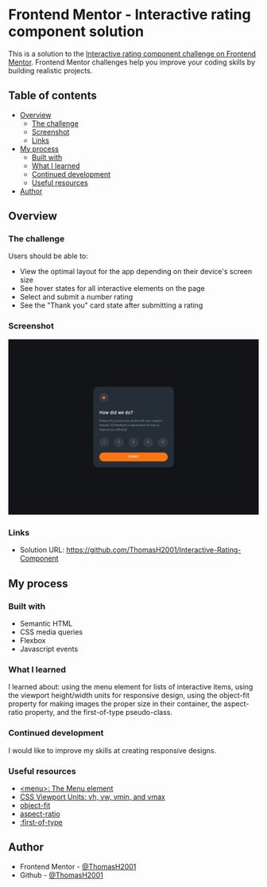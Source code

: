 # Frontend Mentor - Interactive rating component solution

This is a solution to the [Interactive rating component challenge on Frontend Mentor](https://www.frontendmentor.io/challenges/interactive-rating-component-koxpeBUmI). Frontend Mentor challenges help you improve your coding skills by building realistic projects. 

## Table of contents

- [Overview](#overview)
  - [The challenge](#the-challenge)
  - [Screenshot](#screenshot)
  - [Links](#links)
- [My process](#my-process)
  - [Built with](#built-with)
  - [What I learned](#what-i-learned)
  - [Continued development](#continued-development)
  - [Useful resources](#useful-resources)
- [Author](#author)

## Overview

### The challenge

Users should be able to:

- View the optimal layout for the app depending on their device's screen size
- See hover states for all interactive elements on the page
- Select and submit a number rating
- See the "Thank you" card state after submitting a rating

### Screenshot

![](./images/screenshot.png)

### Links

- Solution URL: https://github.com/ThomasH2001/Interactive-Rating-Component

## My process

### Built with

- Semantic HTML
- CSS media queries
- Flexbox
- Javascript events

### What I learned

I learned about: using the menu element for lists of interactive items, using the viewport height/width units for responsive design, using the object-fit property for making images the proper size in their container, the aspect-ratio property, and the first-of-type pseudo-class.

### Continued development

I would like to improve my skills at creating responsive designs.

### Useful resources

- [<menu\>: The Menu element](https://developer.mozilla.org/en-US/docs/Web/HTML/Element/menu)
- [CSS Viewport Units: vh, vw, vmin, and vmax](https://www.sitepoint.com/css-viewport-units-quick-start/)
- [object-fit](https://developer.mozilla.org/en-US/docs/Web/CSS/object-fit)
- [aspect-ratio](https://developer.mozilla.org/en-US/docs/Web/CSS/aspect-ratio)
- [:first-of-type](https://developer.mozilla.org/en-US/docs/Web/CSS/:first-of-type)

## Author

- Frontend Mentor - [@ThomasH2001](https://www.frontendmentor.io/profile/ThomasH2001)
- Github - [@ThomasH2001](https://github.com/ThomasH2001/)
